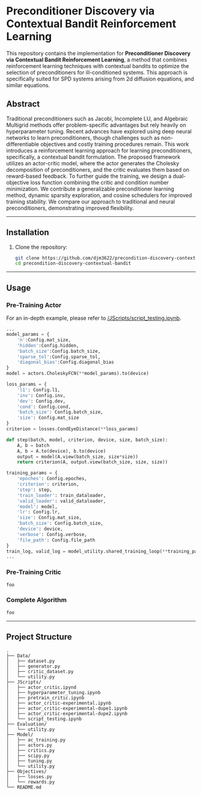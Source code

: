 # Preconditioner Discovery via Contextual Bandit Reinforcement Learning

This repository contains the implementation for **Preconditioner Discovery via Contextual Bandit Reinforcement Learning**, a method that combines reinforcement learning techniques with contextual bandits to optimize the selection of preconditioners for ill-conditioned systems. This approach is specifically suited for SPD systems arising from 2d diffusion equations, and similar equations.

## Abstract
Traditional preconditioners such as Jacobi, Incomplete LU, and Algebraic Multigrid methods offer problem-specific advantages but rely heavily on hyperparameter tuning. Recent advances have explored using deep neural networks to learn preconditioners, though challenges such as non-differentiable objectives and costly training procedures remain. This work introduces a reinforcement learning approach for learning preconditioners, specifically, a contextual bandit formulation. The proposed framework utilizes an actor-critic model, where the actor generates the Cholesky decomposition of preconditioners, and the critic evaluates them based on reward-based feedback. To further guide the training, we design a dual-objective loss function combining the critic and condition number minimization. We contribute a generalizable preconditioner learning method, dynamic sparsity exploration, and cosine schedulers for improved training stability. We compare our approach to traditional and neural preconditioners, demonstrating improved flexibility.


---

## Installation

1. Clone the repository:
   ```bash
   git clone https://github.com/djm3622/precondition-discovery-contextual-bandit.git
   cd precondition-discovery-contextual-bandit
   ```
---

## Usage

### Pre-Training Actor
For an in-depth example, please refer to <a href='https://github.com/djm3622/precondition-discovery-contextual-bandit/blob/main/JScripts/script_testing.ipynb'>/JScripts/script_testing.ipynb<a>.
```python
...
model_params = {
    'n':Config.mat_size,
    'hidden':Config.hidden,
    'batch_size':Config.batch_size,
    'sparse_tol':Config.sparse_tol,
    'diagonal_bias':Config.diagonal_bias
}
model = actors.CholeskyFCN(**model_params).to(device)

loss_params = {
    'l1': Config.l1,
    'inv': Config.inv,
    'dev': Config.dev,
    'cond': Config.cond,
    'batch_size': Config.batch_size,
    'size': Config.mat_size
}
criterion = losses.CondEyeDistance(**loss_params)

def step(batch, model, criterion, device, size, batch_size):
    A, b = batch
    A, b = A.to(device), b.to(device)
    output = model(A.view(batch_size, size*size))
    return criterion(A, output.view(batch_size, size, size))

training_params = {
    'epoches': Config.epoches,
    'criterion': criterion,
    'step': step,
    'train_loader': train_dataloader,
    'valid_loader': valid_dataloader,
    'model': model,
    'lr': Config.lr,
    'size': Config.mat_size,
    'batch_size': Config.batch_size,
    'device': device,
    'verbose': Config.verbose,
    'file_path': Config.file_path
}
train_log, valid_log = model_utility.shared_training_loop(**training_params)
...
```

### Pre-Training Critic
```python
foo
```

### Complete Algorithm
```python
foo
```

---

## Project Structure

```
.
├── Data/
│   ├── dataset.py
│   ├── generator.py
│   ├── critic_dataset.py
│   └── utility.py
├── JScripts/
│   ├── actor_critic.ipynd
│   ├── hyperparameter_tuning.ipynb
│   ├── pretrain_critic.ipynb
│   ├── actor_critic-experimental.ipynb
│   ├── actor_critic-experimental-dupe1.ipynb
│   ├── actor_critic-experimental-dupe2.ipynb
│   └── script_testing.ipynb
├── Evaluation/
│   └── utility.py
├── Model/
│   ├── ac_training.py
│   ├── actors.py
│   ├── critics.py
│   ├── scipy.py
│   ├── tuning.py
│   └── utility.py
├── Objectives/
│   ├── losses.py
│   └── rewards.py
└── README.md
```
